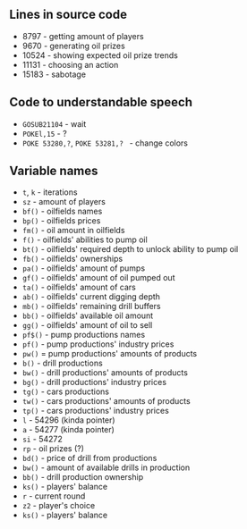 ## Lines in source code
- 8797 - getting amount of players
- 9670 - generating oil prizes
- 10524 - showing expected oil prize trends
- 11131 - choosing an action
- 15183 - sabotage

## Code to understandable speech
- `GOSUB21104` - wait
- `POKEl,15` - ?
- `POKE 53280,?`, `POKE 53281,? ` - change colors

## Variable names
- `t`, `k` - iterations
- `sz` - amount of players
- `bf()` - oilfields names
- `bp()` - oilfields prices
- `fm()` - oil amount in oilfields
- `f()` - oilfields' abilities to pump oil
- `bt()` - oilfields' required depth to unlock ability to pump oil
- `fb()` - oilfields' ownerships
- `pa()` - oilfields' amount of pumps
- `gf()` - oilfields' amount of oil pumped out
- `ta()` - oilfields' amount of cars
- `ab()` - oilfields' current digging depth
- `mb()` - oilfields' remaining drill buffers
- `bb()` - oilfields' available oil amount
- `gg()` - oilfields' amount of oil to sell
- `pf$()` - pump productions names
- `pf()` - pump productions' industry prices
- `pw()` = pump productions' amounts of products
- `b()` - drill productions
- `bw()` - drill productions' amounts of products
- `bg()` - drill productions' industry prices
- `tg()` - cars productions
- `tw()` - cars productions' amounts of products
- `tp()` - cars productions' industry prices
- `l` - 54296 (kinda pointer)
- `a` - 54277 (kinda pointer)
- `si` - 54272
- `rp` - oil prizes (?)
- `bd()` - price of drill from productions
- `bw()` - amount of available drills in production
- `bb()` - drill production ownership
- `ks()` - players' balance
- `r` - current round
- `z2` - player's choice
- `ks()` - players' balance